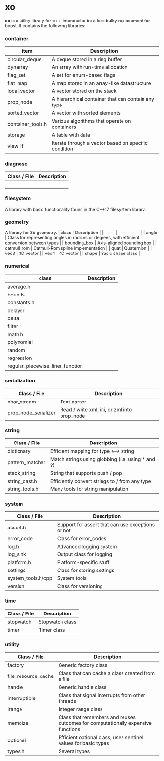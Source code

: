 # xo

**xo** is a utility library for c++, intended to be a less bulky replacement for boost. It contains the following libraries:

### container
| item | Description |
| ----- | ----------- |
| circular_deque | A deque stored in a ring buffer |
| dynarray | An array with run-time allocation |
| flag_set | A set for enum-based flags |
| flat_map | A map stored in an array-like datastructure |
| local_vector | A vector stored on the stack |
| prop_node | A hierarchical container that can contain any type |
| sorted_vector | A vector with sorted elements |
| container_tools.h | Various algorithms that operate on containers |
| storage | A table with data |
| view_if | Iterate through a vector based on specific condition |

### diagnose
| Class / File | Description |
| ------------ | ----------- |
|  |  |
|  |  |
|  |  |
|  |  |

### filesystem
A library with basic functionality found in the C++17 filesystem library.

### geometry
A library for 3d geometry.
| class | Description |
| ----- | ----------- |
| angle | Class for representing angles in radians or degrees, with efficient conversion between types |
| bounding_box | Axis-aligned bounding box |
| catmull_rom | Catmull-Rom spline implementation |
| quat | Quaternion |
| vec3 | 3D vector |
| vec4 | 4D vector |
| shape | Basic shape class |

### numerical
| class | Description |
| ----- | ----------- |
| average.h |  |
| bounds |  |
| constants.h |  |
| delayer |  |
| delta |  |
| filter |  |
| math.h |  |
| polynomial |  |
| random |  |
| regression |  |
| regular_piecewise_liner_function |  |

### serialization
| Class / File | Description |
| ------------ | ----------- |
| char_stream | Text parser |
| prop_node_serializer | Read / write xml, ini, or zml into prop_node |

### string
| Class / File | Description |
| ------------ | ----------- |
| dictionary | Efficient mapping for type <--> string |
| pattern_matcher | Match strings using globbing (i.e. using * and ?) |
| stack_string | String that supports push / pop |
| string_cast.h | Efficiently convert strings to / from any type |
| string_tools.h | Many tools for string manipulation |

### system
| Class / File | Description |
| ------------ | ----------- |
| assert.h | Support for assert that can use exceptions or not |
| error_code | Class for error_codes |
| log.h | Advanced logging system |
| log_sink | Output class for logging |
| platform.h | Platform-specific stuff |
| settings | Class for storing settings |
| system_tools.h/cpp | System tools |
| version | Class for versioning |

### time
| Class / File | Description |
| ------------ | ----------- |
| stopwatch | Stopwatch class |
| timer | Timer class |


### utility
| Class / File | Description |
| ------------ | ----------- |
| factory | Generic factory class |
| file_resource_cache | Class that can cache a class created from a file |
| handle | Generic handle class |
| interruptible | Class that signal interrupts from other threads |
| irange | Integer range class |
| memoize | Class that remembers and reuses outcomes for computationally expensive functions |
| optional | Efficient optional class, uses sentinel values for basic types |
| types.h | Several types |
